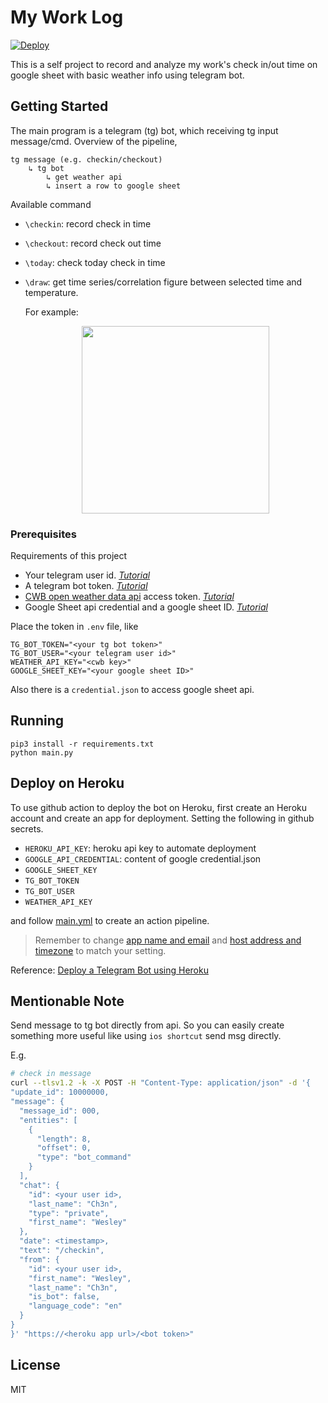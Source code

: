 # My Work Log

[![Deploy](https://github.com/WesleyCh3n/work-log-py/actions/workflows/main.yml/badge.svg)](https://github.com/WesleyCh3n/work-log-py/actions/workflows/main.yml)

This is a self project to record and analyze my work's check in/out time on
google sheet with basic weather info using telegram bot.

## Getting Started

The main program is a telegram (tg) bot, which receiving tg input message/cmd.
Overview of the pipeline,

```
tg message (e.g. checkin/checkout)
    ↳ tg bot
        ↳ get weather api
        ↳ insert a row to google sheet
```

Available command

- `\checkin`: record check in time
- `\checkout`: record check out time
- `\today`: check today check in time
- `\draw`: get time series/correlation figure between selected time and
temperature.

    For example:

    <p align="center">
    <img src="https://user-images.githubusercontent.com/30611421/166861404-cf487d4c-11b1-498d-b76a-7887cf7295a2.png" width="300"/>
    </p>

### Prerequisites

Requirements of this project

- Your telegram user id. [*Tutorial*](https://www.alphr.com/telegram-find-user-id/)
- A telegram bot token. [*Tutorial*](https://core.telegram.org/bots#6-botfather)
- [CWB open weather data api](https://opendata.cwb.gov.tw/index) access token. [*Tutorial*](https://ithelp.ithome.com.tw/articles/10276375)
- Google Sheet api credential and a google sheet ID. [*Tutorial*](https://www.learncodewithmike.com/2020/08/python-write-to-google-sheet.html)

Place the token in `.env` file, like

```env
TG_BOT_TOKEN="<your tg bot token>"
TG_BOT_USER="<your telegram user id>"
WEATHER_API_KEY="<cwb key>"
GOOGLE_SHEET_KEY="<your google sheet ID>"
```

Also there is a `credential.json` to access google sheet api.

## Running

```shell
pip3 install -r requirements.txt
python main.py
```

## Deploy on Heroku

To use github action to deploy the bot on Heroku, first create an Heroku
account and create an app for deployment. Setting the following in github
secrets.


- `HEROKU_API_KEY`: heroku api key to automate deployment
- `GOOGLE_API_CREDENTIAL`: content of google credential.json
- `GOOGLE_SHEET_KEY`
- `TG_BOT_TOKEN`
- `TG_BOT_USER`
- `WEATHER_API_KEY`

and follow [main.yml](https://github.com/WesleyCh3n/work-log-py/tree/main/.github/workflows)
to create an action pipeline.

> Remember to change [app name and email](https://github.com/WesleyCh3n/work-log-py/blob/5fb6ec69aa5ffebeb3901a39dfed275869790822/.github/workflows/main.yml#L24-L25) and [host address and timezone](https://github.com/WesleyCh3n/work-log-py/blob/5fb6ec69aa5ffebeb3901a39dfed275869790822/.github/workflows/main.yml#L31-L32) to match your setting.

Reference: [Deploy a Telegram Bot using Heroku](https://towardsdatascience.ggcom/how-to-deploy-a-telegram-bot-using-heroku-for-free-9436f89575d2)

## Mentionable Note

Send message to tg bot directly from api. So you can easily create something
more useful like using `ios shortcut` send msg directly.

E.g.

```sh
# check in message
curl --tlsv1.2 -k -X POST -H "Content-Type: application/json" -d '{
"update_id": 10000000,
"message": {
  "message_id": 000,
  "entities": [
    {
      "length": 8,
      "offset": 0,
      "type": "bot_command"
    }
  ],
  "chat": {
    "id": <your user id>,
    "last_name": "Ch3n",
    "type": "private",
    "first_name": "Wesley"
  },
  "date": <timestamp>,
  "text": "/checkin",
  "from": {
    "id": <your user id>,
    "first_name": "Wesley",
    "last_name": "Ch3n",
    "is_bot": false,
    "language_code": "en"
  }
}
}' "https://<heroku app url>/<bot token>"
```

## License

MIT
